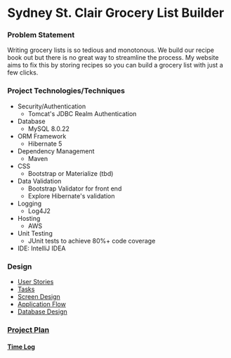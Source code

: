 # Sydney St. Clair Grocery List Builder

### Problem Statement
Writing grocery lists is so tedious and monotonous. We build our recipe book out but there is no great way to streamline 
the process. My website aims to fix this by storing recipes so you can build a grocery list with just a few clicks.

### Project Technologies/Techniques
* Security/Authentication
    * Tomcat's JDBC Realm Authentication
* Database
    * MySQL 8.0.22
* ORM Framework
    * Hibernate 5
* Dependency Management
    * Maven
* CSS
  * Bootstrap or Materialize (tbd)
* Data Validation
    * Bootstrap Validator for front end
    * Explore Hibernate's validation
* Logging
    * Log4J2
* Hosting
    * AWS
* Unit Testing
    * JUnit tests to achieve 80%+ code coverage
* IDE: IntelliJ IDEA

### Design
* [User Stories](DesignDocuments/UserStories.md)
* [Tasks]()
* [Screen Design](DesignDocuments/screens.md)
* [Application Flow](DesignDocuments/ApplicationFlow.md)
* [Database Design](DesignDocuments/databaseDesign.md)

### [Project Plan](ProjectPlan.md)

#### [Time Log](TimeLog.md)